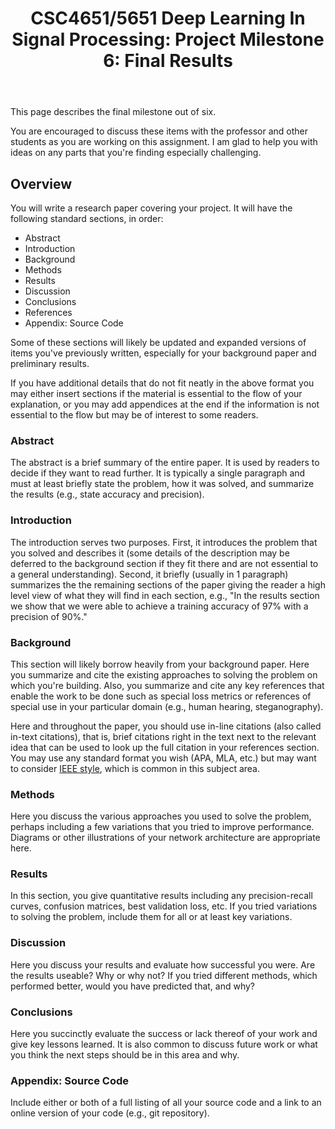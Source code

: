 ﻿---
title: "CSC4651/5651 Deep Learning In Signal Processing: Project Milestone 6: Final Results"
---

This page describes the final milestone out of six.

You are encouraged to discuss these items with the professor and other students as you are working on this assignment. I am glad to help you with ideas on any parts that you're finding especially challenging.

## Overview

You will write a research paper covering your project. It will have the following standard sections, in order:
* Abstract
* Introduction
* Background
* Methods
* Results
* Discussion
* Conclusions
* References
* Appendix: Source Code

Some of these sections will likely be updated and expanded versions of items you've previously written, especially for your background paper and preliminary results.

If you have additional details that do not fit neatly in the above format you may either insert sections if the material is essential to the flow of your explanation, or you may add appendices at the end if the information is not essential to the flow but may be of interest to some readers.

### Abstract

The abstract is a brief summary of the entire paper. It is used by readers to decide if they want to read further. It is typically a single paragraph and must at least briefly state the problem, how it was solved, and summarize the results (e.g., state accuracy and precision).

### Introduction

The introduction serves two purposes. First, it introduces the problem that you solved and describes it (some details of the description may be deferred to the background section if they fit there and are not essential to a general understanding). Second, it briefly (usually in 1 paragraph) summarizes the the remaining sections of the paper giving the reader a high level view of what they will find in each section, e.g., "In the results section we show that we were able to achieve a training accuracy of 97% with a precision of 90%."

### Background

This section will likely borrow heavily from your background paper. Here you summarize and cite the existing approaches to solving the problem on which you're building. Also, you summarize and cite any key references that enable the work to be done such as special loss metrics or references of special use in your particular domain (e.g., human hearing, steganography).

Here and throughout the paper, you should use in-line citations (also called in-text citations), that is, brief citations right in the text next to the relevant idea that can be used to look up the full citation in your references section. You may use any standard format you wish (APA, MLA, etc.) but may want to consider [IEEE style](https://pitt.libguides.com/citationhelp/ieee), which is common in this subject area.

### Methods

Here you discuss the various approaches you used to solve the problem, perhaps including a few variations that you tried to improve performance. Diagrams or other illustrations of your network architecture are appropriate here.

### Results

In this section, you give quantitative results including any precision-recall curves, confusion matrices, best validation loss, etc. If you tried variations to solving the problem, include them for all or at least key variations.

### Discussion

Here you discuss your results and evaluate how successful you were. Are the results useable? Why or why not? If you tried different methods, which performed better, would you have predicted that, and why?

### Conclusions

Here you succinctly evaluate the success or lack thereof of your work and give key lessons learned. It is also common to discuss future work or what you think the next steps should be in this area and why.

### Appendix: Source Code

Include either or both of a full listing of all your source code and a link to an online version of your code (e.g., git repository).